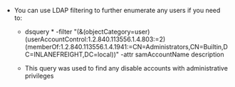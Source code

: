 - You can use LDAP filtering to further enumerate any users if you need to: 
	- dsquery * -filter "(&(objectCategory=user)(userAccountControl:1.2.840.113556.1.4.803:=2)(memberOf:1.2.840.113556.1.4.1941:=CN=Administrators,CN=Builtin,DC=INLANEFREIGHT,DC=local))" -attr samAccountName description

	- This query was used to find any disable accounts with administrative privileges
